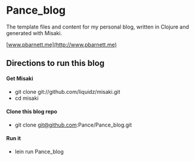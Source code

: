 Pance_blog
=====
The template files and content for my personal blog, written in Clojure and generated with Misaki.

[www.pbarnett.me](http://www.pbarnett.me)

Directions to run this blog
-----

#### Get Misaki
- git clone git://github.com/liquidz/misaki.git
- cd misaki

#### Clone this blog repo
- git clone git@github.com:Pance/Pance_blog.git 

#### Run it
- lein run Pance_blog